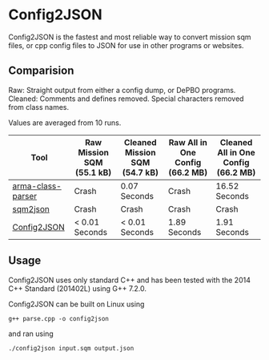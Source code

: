 # Config2JSON

Config2JSON is the fastest and most reliable way to convert mission sqm files, or cpp config files to JSON for use in other programs or websites.

## Comparision
Raw: Straight output from either a config dump, or DePBO programs.  
Cleaned: Comments and defines removed. Special characters removed from class names.

Values are averaged from 10 runs.

| Tool                                                                 | Raw Mission SQM  (55.1 kB) | Cleaned Mission SQM (54.7 kB) | Raw All in One Config (66.2 MB) | Cleaned All in One Config (66.2 MB) |
|----------------------------------------------------------------------|----------------------------|-------------------------------|---------------------------------|-------------------------------------|
| [arma-class-parser](https://github.com/Fusselwurm/arma-class-parser) | Crash                      | 0.07 Seconds                  | Crash                           | 16.52 Seconds                       |
| [sqm2json](https://github.com/nicolasFlinois/sqm2json)               | Crash                      | Crash                         | Crash                           | Crash                               |
| [Config2JSON](https://github.com/brettmayson/Config2JSON)            | < 0.01 Seconds             | < 0.01 Seconds                | 1.89 Seconds                    | 1.91 Seconds                        |

## Usage
Config2JSON uses only standard C++ and has been tested with the 2014 C++ Standard (201402L) using G++ 7.2.0.

Config2JSON can be built on Linux using

    g++ parse.cpp -o config2json
and ran using

    ./config2json input.sqm output.json
